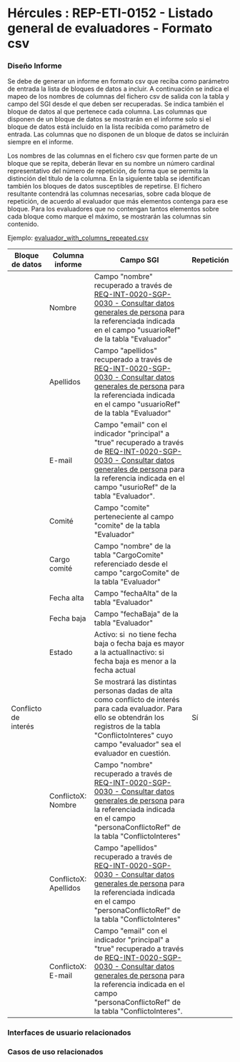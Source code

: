 # Hércules : REP\-ETI\-0152 \- Listado general de evaluadores \- Formato csv







### Diseño Informe

Se debe de generar un informe en formato csv que reciba como parámetro de entrada la lista de bloques de datos a incluir. A continuación se indica el mapeo de los nombres de columnas del fichero csv de salida con la tabla y campo del SGI desde el que deben ser recuperadas. Se indica también el bloque de datos al que pertenece cada columna. Las columnas que disponen de un bloque de datos se mostrarán en el informe solo si el bloque de datos está incluido en la lista recibida como parámetro de entrada. Las columnas que no disponen de un bloque de datos se incluirán siempre en el informe.

Los nombres de las columnas en el fichero csv que formen parte de un bloque que se repita, deberán llevar en su nombre un número cardinal representativo del número de repetición, de forma que se permita la distinción del título de la columna. En la siguiente tabla se identifican también los bloques de datos susceptibles de repetirse. El fichero resultante contendrá las columnas necesarias, sobre cada bloque de repetición, de acuerdo al evaluador que más elementos contenga para ese bloque. Para los evaluadores que no contengan tantos elementos sobre cada bloque como marque el máximo, se mostrarán las columnas sin contenido.

Ejemplo: [evaluador\_with\_columns\_repeated.csv](/attachments/597852273/597865694.csv "attachments/597852273/597865694.csv")

  




| Bloque de datos | Columna informe | Campo SGI | Repetición |
| --- | --- | --- | --- |
|  | Nombre | Campo "nombre" recuperado a través de [REQ\-INT\-0020\-SGP\-0030 \- Consultar datos generales de persona](https://confluence.um.es/confluence/display/HERCULES/REQ-INT-0020-SGP-0030+-+Consultar+datos+generales+de+persona "https://confluence.um.es/confluence/display/HERCULES/REQ-INT-0020-SGP-0030+-+Consultar+datos+generales+de+persona") para la referenciada indicada en el campo "usuarioRef" de la tabla "Evaluador" |  |
|  | Apellidos | Campo "apellidos" recuperado a través de [REQ\-INT\-0020\-SGP\-0030 \- Consultar datos generales de persona](https://confluence.um.es/confluence/display/HERCULES/REQ-INT-0020-SGP-0030+-+Consultar+datos+generales+de+persona "https://confluence.um.es/confluence/display/HERCULES/REQ-INT-0020-SGP-0030+-+Consultar+datos+generales+de+persona") para la referenciada indicada en el campo "usuarioRef" de la tabla "Evaluador" |  |
|  | E\-mail | Campo "email" con el indicador "principal" a "true" recuperado a través de [REQ\-INT\-0020\-SGP\-0030 \- Consultar datos generales de persona](https://confluence.um.es/confluence/display/HERCULES/REQ-INT-0020-SGP-0030+-+Consultar+datos+generales+de+persona "https://confluence.um.es/confluence/display/HERCULES/REQ-INT-0020-SGP-0030+-+Consultar+datos+generales+de+persona") para la referencia indicada en el campo "usurioRef" de la tabla "Evaluador". |  |
|  | Comité | Campo "comite" perteneciente al campo "comite" de la tabla "Evaluador" |  |
|  | Cargo comité | Campo "nombre" de la tabla "CargoComite" referenciado desde el campo "cargoComite" de la tabla "Evaluador" |  |
|  | Fecha alta | Campo "fechaAlta" de la tabla "Evaluador" |  |
|  | Fecha baja | Campo "fechaBaja" de la tabla "Evaluador" |  |
|  | Estado | Activo: si  no tiene fecha baja o fecha baja es mayor a la actualInactivo: si fecha baja es menor a la fecha actual |  |
| Conflicto de interés |  | Se mostrará las distintas personas dadas de alta como conflicto de interés para cada evaluador. Para ello se obtendrán los registros de la tabla "ConflictoInteres" cuyo campo "evaluador" sea el evaluador en cuestión. | Sí |
|  | ConflictoX: Nombre | Campo "nombre" recuperado a través de [REQ\-INT\-0020\-SGP\-0030 \- Consultar datos generales de persona](https://confluence.um.es/confluence/display/HERCULES/REQ-INT-0020-SGP-0030+-+Consultar+datos+generales+de+persona "https://confluence.um.es/confluence/display/HERCULES/REQ-INT-0020-SGP-0030+-+Consultar+datos+generales+de+persona") para la referenciada indicada en el campo "personaConflictoRef" de la tabla "ConflictoInteres" |  |
|  | ConflictoX: Apellidos | Campo "apellidos" recuperado a través de [REQ\-INT\-0020\-SGP\-0030 \- Consultar datos generales de persona](https://confluence.um.es/confluence/display/HERCULES/REQ-INT-0020-SGP-0030+-+Consultar+datos+generales+de+persona "https://confluence.um.es/confluence/display/HERCULES/REQ-INT-0020-SGP-0030+-+Consultar+datos+generales+de+persona") para la referenciada indicada en el campo "personaConflictoRef" de la tabla "ConflictoInteres" |  |
|  | ConflictoX: E\-mail | Campo "email" con el indicador "principal" a "true" recuperado a través de [REQ\-INT\-0020\-SGP\-0030 \- Consultar datos generales de persona](https://confluence.um.es/confluence/display/HERCULES/REQ-INT-0020-SGP-0030+-+Consultar+datos+generales+de+persona "https://confluence.um.es/confluence/display/HERCULES/REQ-INT-0020-SGP-0030+-+Consultar+datos+generales+de+persona") para la referencia indicada en el campo "personaConflictoRef" de la tabla "ConflictoInteres". |  |

  
  


  








### Interfaces de usuario relacionados







### Casos de uso relacionados



  














